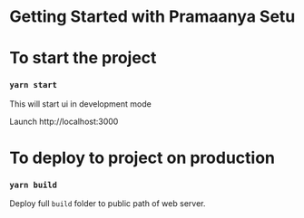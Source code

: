 # Getting Started with Pramaanya Setu

# To start the project
### `yarn start`

This will start ui in development mode

Launch http://localhost:3000

# To deploy to project on production

### `yarn build`

Deploy full `build` folder to public path of web server.
